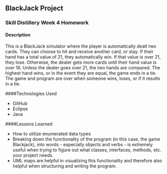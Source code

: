 ## BlackJack Project

### Skill Distillery Week 4 Homework

#### Description
This is a BlackJack simulator where the player is automatically dealt two cards. They can choose to hit and receive another card, or stay. If their hand has a total value of 21, they automatically win. If that value is over 21, they lose. Otherwise, the dealer gets more cards until their hand value is over 16. Unless the dealer goes over 21, the two hands are compared. The highest hand wins, or in the event they are equal, the game ends in a tie. The game and program are over when someone wins, loses, or if it results in a tie.

####Technologies Used
* GitHub
* Eclipse
* Java

####Lessons Learned
* How to utilize enumerated data types
* Breaking down the functionality of the program (in this case, the game Blackjack), into words - especially objects and verbs - is extremely useful when trying to 		figure out what classes, interfaces, methods, etc. your project needs.
* UML maps are helpful in visualizing this functionality and therefore also helpful when structuring and writing the program.